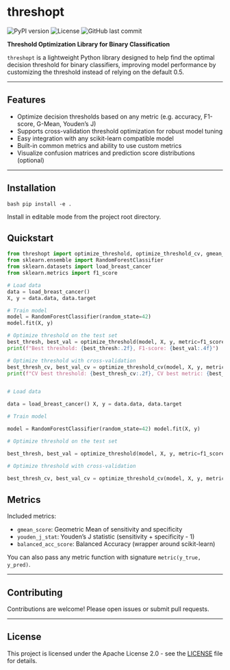 # threshopt

![PyPI version](https://img.shields.io/pypi/v/threshopt.svg)
![License](https://img.shields.io/badge/license-Apache%202.0-blue.svg)
![GitHub last commit](https://img.shields.io/github/last-commit/Salvo-zizzi/threshopt)

**Threshold Optimization Library for Binary Classification**

`threshopt` is a lightweight Python library designed to help find the optimal decision threshold for binary classifiers, improving model performance by customizing the threshold instead of relying on the default 0.5.

------------------------------------------------------------------------

## Features

-   Optimize decision thresholds based on any metric (e.g. accuracy, F1-score, G-Mean, Youden’s J)
-   Supports cross-validation threshold optimization for robust model tuning
-   Easy integration with any scikit-learn compatible model
-   Built-in common metrics and ability to use custom metrics
-   Visualize confusion matrices and prediction score distributions (optional)

------------------------------------------------------------------------

## Installation

`bash pip install -e .`

Install in editable mode from the project root directory.

## Quickstart

``` python
from threshopt import optimize_threshold, optimize_threshold_cv, gmean_score
from sklearn.ensemble import RandomForestClassifier
from sklearn.datasets import load_breast_cancer
from sklearn.metrics import f1_score

# Load data
data = load_breast_cancer()
X, y = data.data, data.target

# Train model
model = RandomForestClassifier(random_state=42)
model.fit(X, y)

# Optimize threshold on the test set
best_thresh, best_val = optimize_threshold(model, X, y, metric=f1_score)
print(f"Best threshold: {best_thresh:.2f}, F1-score: {best_val:.4f}")

# Optimize threshold with cross-validation
best_thresh_cv, best_val_cv = optimize_threshold_cv(model, X, y, metric=gmean_score, cv=5)
print(f"CV best threshold: {best_thresh_cv:.2f}, CV best metric: {best_val_cv:.4f}")


# Load data

data = load_breast_cancer() X, y = data.data, data.target

# Train model

model = RandomForestClassifier(random_state=42) model.fit(X, y)

# Optimize threshold on the test set

best_thresh, best_val = optimize_threshold(model, X, y, metric=f1_score) print(f"Best threshold: {best_thresh:.2f}, F1-score: {best_val:.4f}")

# Optimize threshold with cross-validation

best_thresh_cv, best_val_cv = optimize_threshold_cv(model, X, y, metric=gmean_score, cv=5) print(f"CV best threshold: {best_thresh_cv:.2f}, CV best metric: {best_val_cv:.4f}")
```

## Metrics

Included metrics:

-   `gmean_score`: Geometric Mean of sensitivity and specificity
-   `youden_j_stat`: Youden’s J statistic (sensitivity + specificity - 1)
-   `balanced_acc_score`: Balanced Accuracy (wrapper around scikit-learn)

You can also pass any metric function with signature `metric(y_true, y_pred)`.

------------------------------------------------------------------------

## Contributing

Contributions are welcome! Please open issues or submit pull requests.

------------------------------------------------------------------------

## License

This project is licensed under the Apache License 2.0 - see the [LICENSE](LICENSE) file for details.
